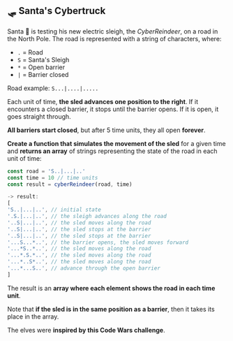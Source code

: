 ## 🛷 Santa's Cybertruck

Santa 🎅 is testing his new electric sleigh, the _CyberReindeer_, on a road in the North Pole. The road is represented with a string of characters, where:

- `.` = Road
- `S` = Santa's Sleigh
- `*` = Open barrier
- `|` = Barrier closed

Road example: `S...|....|.....`

Each unit of time, **the sled advances one position to the right**. If it encounters a closed barrier, it stops until the barrier opens. If it is open, it goes straight through.

**All barriers start closed**, but after 5 time units, they all open **forever**.

**Create a function that simulates the movement of the sled** for a given time and **returns an array** of strings representing the state of the road in each unit of time:

```js
const road = 'S..|...|..'
const time = 10 // time units
const result = cyberReindeer(road, time)

-> result:
[
'S..|...|..', // initial state
'.S.|...|..', // the sleigh advances along the road
'..S|...|..', // the sled moves along the road
'..S|...|..', // the sled stops at the barrier
'..S|...|..', // the sled stops at the barrier
'...S...*..', // the barrier opens, the sled moves forward
'...*S..*..', // the sled moves along the road
'...*.S.*..', // the sled moves along the road
'...*..S*..', // the sled moves along the road
'...*...S..', // advance through the open barrier
]
```

The result is an **array where each element shows the road in each time unit**.

Note that **if the sled is in the same position as a barrier**, then it takes its place in the array.

The elves were **inspired by this Code Wars challenge**.
